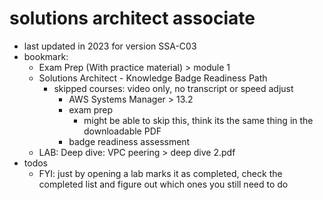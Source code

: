 # solutions architect associate

- last updated in 2023 for version SSA-C03
- bookmark:
  - Exam Prep (With practice material) > module 1
  - Solutions Architect - Knowledge Badge Readiness Path
    - skipped courses: video only, no transcript or speed adjust
      - AWS Systems Manager > 13.2
      - exam prep
        - might be able to skip this, think its the same thing in the downloadable PDF
      - badge readiness assessment
  - LAB: Deep dive: VPC peering > deep dive 2.pdf
- todos
  - FYI: just by opening a lab marks it as completed, check the completed list and figure out which ones you still need to do
